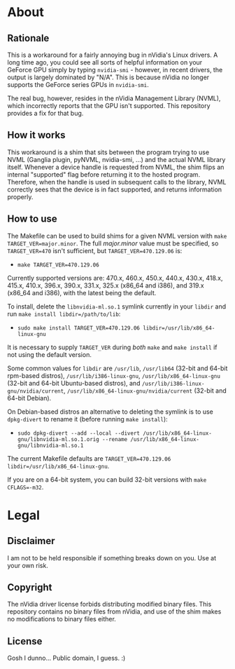 About
=====

Rationale
---------
This is a workaround for a fairly annoying bug in nVidia's Linux drivers.
A long time ago, you could see all sorts of helpful information on your GeForce GPU simply by typing
`nvidia-smi` - however, in recent drivers, the output is largely dominated by "N/A". This is
because nVidia no longer supports the GeForce series GPUs in `nvidia-smi`.

The real bug, however, resides in the nVidia Management Library (NVML), which incorrectly reports
that the GPU isn't supported. This repository provides a fix for that bug.

How it works
------------
This workaround is a shim that sits between the program trying to use NVML (Ganglia plugin, pyNVML,
nvidia-smi, ...) and the actual NVML library itself. Whenever a device handle is requested from
NVML, the shim flips an internal "supported" flag before returning it to the hosted program.
Therefore, when the handle is used in subsequent calls to the library, NVML correctly sees that
the device is in fact supported, and returns information properly.

How to use
----------
The Makefile can be used to build shims for a given NVML version with `make TARGET_VER=major.minor`.
The full *major.minor* value must be specified, so `TARGET_VER=470` isn't sufficient, but
`TARGET_VER=470.129.06` is:  
  * `make TARGET_VER=470.129.06`  

Currently supported versions are: 470.x, 460.x, 450.x, 440.x, 430.x, 418.x, 415.x, 410.x, 396.x, 
390.x, 331.x, 325.x (x86_64 and i386), and 319.x (x86_64 and i386), with the latest being the 
default.  

To install, delete the `libnvidia-ml.so.1` symlink currently in your `libdir` and run
`make install libdir=/path/to/lib`:  
  * `sudo make install TARGET_VER=470.129.06 libdir=/usr/lib/x86_64-linux-gnu`  

It is necessary to supply `TARGET_VER` during *both* `make` and `make install` if not using the 
default version.  

Some common values for `libdir` are `/usr/lib`, `/usr/lib64` (32-bit and 64-bit rpm-based distros),
`/usr/lib/i386-linux-gnu`, `/usr/lib/x86_64-linux-gnu` (32-bit and 64-bit Ubuntu-based distros), and 
`/usr/lib/i386-linux-gnu/nvidia/current`, `/usr/lib/x86_64-linux-gnu/nvidia/current` 
(32-bit and 64-bit Debian).  

On Debian-based distros an alternative to deleting the symlink is to use `dpkg-divert` to rename it
(before running `make install`):  
  * `sudo dpkg-divert --add --local --divert /usr/lib/x86_64-linux-gnu/libnvidia-ml.so.1.orig --rename
/usr/lib/x86_64-linux-gnu/libnvidia-ml.so.1`  

The current Makefile defaults are `TARGET_VER=470.129.06 libdir=/usr/lib/x86_64-linux-gnu`.  

If you are on a 64-bit system, you can build 32-bit versions with `make CFLAGS=-m32`.  

Legal
=====

Disclaimer
----------
I am not to be held responsible if something breaks down on you. Use at your own risk.

Copyright
---------
The nVidia driver license forbids distributing modified binary files. This repository contains no
binary files from nVidia, and use of the shim makes no modifications to binary files either.

License
-------
Gosh I dunno... Public domain, I guess. :)
